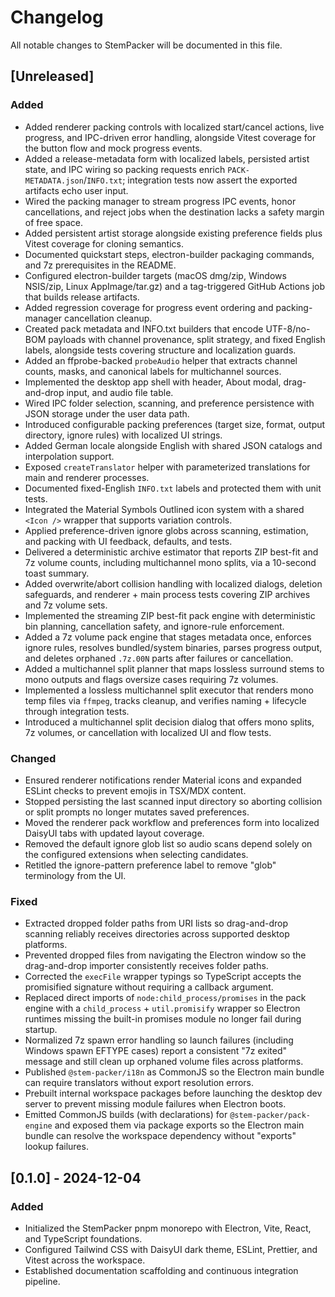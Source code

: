 # Changelog

All notable changes to StemPacker will be documented in this file.

## [Unreleased]
### Added
- Added renderer packing controls with localized start/cancel actions, live progress, and IPC-driven
  error handling, alongside Vitest coverage for the button flow and mock progress events.
- Added a release-metadata form with localized labels, persisted artist state, and IPC wiring so
  packing requests enrich `PACK-METADATA.json`/`INFO.txt`; integration tests now assert the
  exported artifacts echo user input.
- Wired the packing manager to stream progress IPC events, honor cancellations, and reject jobs
  when the destination lacks a safety margin of free space.
- Added persistent artist storage alongside existing preference fields plus Vitest coverage for
  cloning semantics.
- Documented quickstart steps, electron-builder packaging commands, and 7z prerequisites in the
  README.
- Configured electron-builder targets (macOS dmg/zip, Windows NSIS/zip, Linux AppImage/tar.gz) and
  a tag-triggered GitHub Actions job that builds release artifacts.
- Added regression coverage for progress event ordering and packing-manager cancellation cleanup.
- Created pack metadata and INFO.txt builders that encode UTF-8/no-BOM payloads with channel provenance, split strategy,
  and fixed English labels, alongside tests covering structure and localization guards.
- Added an ffprobe-backed `probeAudio` helper that extracts channel counts, masks, and canonical labels for multichannel
  sources.
- Implemented the desktop app shell with header, About modal, drag-and-drop input, and audio file table.
- Wired IPC folder selection, scanning, and preference persistence with JSON storage under the user data path.
- Introduced configurable packing preferences (target size, format, output directory, ignore rules) with localized UI strings.
- Added German locale alongside English with shared JSON catalogs and interpolation support.
- Exposed `createTranslator` helper with parameterized translations for main and renderer processes.
- Documented fixed-English `INFO.txt` labels and protected them with unit tests.
- Integrated the Material Symbols Outlined icon system with a shared `<Icon />` wrapper that supports variation controls.
- Applied preference-driven ignore globs across scanning, estimation, and packing with UI feedback, defaults, and tests.
- Delivered a deterministic archive estimator that reports ZIP best-fit and 7z volume counts, including multichannel mono splits, via a 10-second toast summary.
- Added overwrite/abort collision handling with localized dialogs, deletion safeguards, and renderer + main process tests covering ZIP archives and 7z volume sets.
- Implemented the streaming ZIP best-fit pack engine with deterministic bin planning, cancellation safety, and ignore-rule enforcement.
- Added a 7z volume pack engine that stages metadata once, enforces ignore rules, resolves bundled/system binaries, parses progress output, and deletes orphaned `.7z.00N` parts after failures or cancellation.
- Added a multichannel split planner that maps lossless surround stems to mono outputs and flags oversize cases requiring 7z volumes.
- Implemented a lossless multichannel split executor that renders mono temp files via `ffmpeg`, tracks cleanup, and verifies naming + lifecycle through integration tests.
- Introduced a multichannel split decision dialog that offers mono splits, 7z volumes, or cancellation with localized UI and flow tests.

### Changed
- Ensured renderer notifications render Material icons and expanded ESLint checks to prevent emojis in TSX/MDX content.
- Stopped persisting the last scanned input directory so aborting collision or split prompts no longer mutates saved preferences.
- Moved the renderer pack workflow and preferences form into localized DaisyUI tabs with updated layout coverage.
- Removed the default ignore glob list so audio scans depend solely on the configured extensions when selecting candidates.
- Retitled the ignore-pattern preference label to remove "glob" terminology from the UI.

### Fixed
- Extracted dropped folder paths from URI lists so drag-and-drop scanning reliably receives
  directories across supported desktop platforms.
- Prevented dropped files from navigating the Electron window so the drag-and-drop importer
  consistently receives folder paths.
- Corrected the `execFile` wrapper typings so TypeScript accepts the promisified
  signature without requiring a callback argument.
- Replaced direct imports of `node:child_process/promises` in the pack engine with a
  `child_process` + `util.promisify` wrapper so Electron runtimes missing the
  built-in promises module no longer fail during startup.
- Normalized 7z spawn error handling so launch failures (including Windows spawn EFTYPE cases) report a consistent "7z exited"
  message and still clean up orphaned volume files across platforms.
- Published `@stem-packer/i18n` as CommonJS so the Electron main bundle can require translators without export resolution errors.
- Prebuilt internal workspace packages before launching the desktop dev server to prevent missing module failures when Electron boots.
- Emitted CommonJS builds (with declarations) for `@stem-packer/pack-engine` and exposed them via package exports so the Electron
  main bundle can resolve the workspace dependency without "exports" lookup failures.

## [0.1.0] - 2024-12-04
### Added
- Initialized the StemPacker pnpm monorepo with Electron, Vite, React, and TypeScript foundations.
- Configured Tailwind CSS with DaisyUI dark theme, ESLint, Prettier, and Vitest across the workspace.
- Established documentation scaffolding and continuous integration pipeline.
